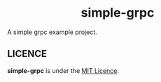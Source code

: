 # <h1 align="center">simple-grpc</h1>
A simple grpc example project.
## LICENCE
**simple-grpc** is under the [MIT Licence](./LICENCE).